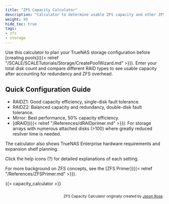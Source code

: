 ```yaml
---
title: "ZFS Capacity Calculator"
description: "Calculator to determine usable ZFS capacity and other ZFS pool metrics, and to compare storage pool layouts."
weight: 90
hide_toc: true
tags:
- zfs
- storage
---
```


Use this calculator to plan your TrueNAS storage configuration before [creating pools]({{< relref "/SCALE/SCALETutorials/Storage/CreatePoolWizard.md" >}}). Enter your total disk count and compare different RAID types to see usable capacity after accounting for redundancy and ZFS overhead.

## Quick Configuration Guide

- RAIDZ1: Good capacity efficiency, single-disk fault tolerance.
- RAIDZ2: Balanced capacity and redundancy, double-disk fault tolerance.
- Mirror: Best performance, 50% capacity efficiency.
- [dRAID]({{< relref "/References/dRAIDprimer.md" >}}): For storage arrays with numerous attached disks (>100) where greatly reduced resilver time is needed.

The calculator also shows TrueNAS Enterprise hardware requirements and expansion shelf planning.

Click the help icons (?) for detailed explanations of each setting.

For more background on ZFS concepts, see the [ZFS Primer]({{< relref "/References/ZFSPrimer.md" >}}).

{{< capacity_calculator >}}

<div style="text-align: right; font-size: smaller; padding-top: 1em;">
    ZFS Capacity Calculator originally created by <a href="https://jro.io/capacity/">Jason Rose</a>.
</div>
